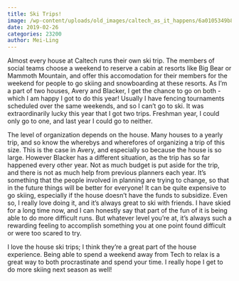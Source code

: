 ```yaml
---
title: Ski Trips!
image: /wp-content/uploads/old_images/caltech_as_it_happens/6a0105349b8251970b0240a440647b200c.jpg
date: 2019-02-26
categories: 23200
author: Mei-Ling
---
```


Almost every house at Caltech runs their own ski trip. The members of social teams choose a weekend to reserve a cabin at resorts like Big Bear or Mammoth Mountain, and offer this accomodation for their members for the weekend for people to go skiing and snowboarding at these resorts. As I’m a part of two houses, Avery and Blacker, I get the chance to go on both - which I am happy I got to do this year! Usually I have fencing tournaments scheduled over the same weekends, and so I can’t go to ski. It was extraordinarily lucky this year that I got two trips. Freshman year, I could only go to one, and last year I could go to neither.

The level of organization depends on the house. Many houses to a yearly trip, and so know the wherebys and wherefores of organizing a trip of this size. This is the case in Avery, and especially so because the house is so large. However Blacker has a different situation, as the trip has so far happened every other year. Not as much budget is put aside for the trip, and there is not as much help from previous planners each year. It’s something that the people involved in planning are trying to change, so that in the future things will be better for everyone!
It can be quite expensive to go skiing, especially if the house doesn’t have the funds to subsidize. Even so, I really love doing it, and it’s always great to ski with friends. I have skied for a long time now, and I can honestly say that part of the fun of it is being able to do more difficult runs. But whatever level you’re at, it’s always such a rewarding feeling to accomplish something you at one point found difficult or were too scared to try.

I love the house ski trips; I think they’re a great part of the house experience. Being able to spend a weekend away from Tech to relax is a great way to both procrastinate and spend your time. I really hope I get to do more skiing next season as well!
